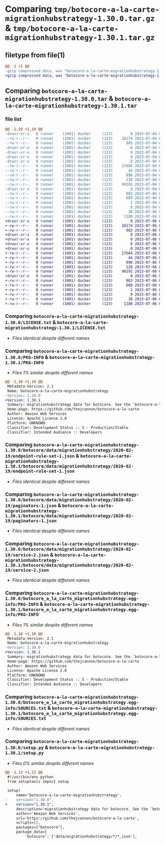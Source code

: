 # Comparing `tmp/botocore-a-la-carte-migrationhubstrategy-1.30.0.tar.gz` & `tmp/botocore-a-la-carte-migrationhubstrategy-1.30.1.tar.gz`

## filetype from file(1)

```diff
@@ -1 +1 @@
-gzip compressed data, was "botocore-a-la-carte-migrationhubstrategy-1.30.0.tar", last modified: Tue Jul  4 01:44:41 2023, max compression
+gzip compressed data, was "botocore-a-la-carte-migrationhubstrategy-1.30.1.tar", last modified: Thu Jul  6 01:45:12 2023, max compression
```

## Comparing `botocore-a-la-carte-migrationhubstrategy-1.30.0.tar` & `botocore-a-la-carte-migrationhubstrategy-1.30.1.tar`

### file list

```diff
@@ -1,19 +1,19 @@
-drwxr-xr-x   0 runner    (1001) docker     (123)        0 2023-07-04 01:44:41.158655 botocore-a-la-carte-migrationhubstrategy-1.30.0/
--rw-r--r--   0 runner    (1001) docker     (123)    10174 2023-07-04 01:44:40.000000 botocore-a-la-carte-migrationhubstrategy-1.30.0/LICENSE.txt
--rw-r--r--   0 runner    (1001) docker     (123)      983 2023-07-04 01:44:41.158655 botocore-a-la-carte-migrationhubstrategy-1.30.0/PKG-INFO
-drwxr-xr-x   0 runner    (1001) docker     (123)        0 2023-07-04 01:44:41.154655 botocore-a-la-carte-migrationhubstrategy-1.30.0/botocore/
-drwxr-xr-x   0 runner    (1001) docker     (123)        0 2023-07-04 01:44:41.154655 botocore-a-la-carte-migrationhubstrategy-1.30.0/botocore/data/
-drwxr-xr-x   0 runner    (1001) docker     (123)        0 2023-07-04 01:44:41.154655 botocore-a-la-carte-migrationhubstrategy-1.30.0/botocore/data/migrationhubstrategy/
-drwxr-xr-x   0 runner    (1001) docker     (123)        0 2023-07-04 01:44:41.154655 botocore-a-la-carte-migrationhubstrategy-1.30.0/botocore/data/migrationhubstrategy/2020-02-19/
--rw-r--r--   0 runner    (1001) docker     (123)    17684 2023-07-04 01:44:02.000000 botocore-a-la-carte-migrationhubstrategy-1.30.0/botocore/data/migrationhubstrategy/2020-02-19/endpoint-rule-set-1.json
--rw-r--r--   0 runner    (1001) docker     (123)       44 2023-07-04 01:44:02.000000 botocore-a-la-carte-migrationhubstrategy-1.30.0/botocore/data/migrationhubstrategy/2020-02-19/examples-1.json
--rw-r--r--   0 runner    (1001) docker     (123)      896 2023-07-04 01:44:02.000000 botocore-a-la-carte-migrationhubstrategy-1.30.0/botocore/data/migrationhubstrategy/2020-02-19/paginators-1.json
--rw-r--r--   0 runner    (1001) docker     (123)      220 2023-07-04 01:44:02.000000 botocore-a-la-carte-migrationhubstrategy-1.30.0/botocore/data/migrationhubstrategy/2020-02-19/paginators-1.sdk-extras.json
--rw-r--r--   0 runner    (1001) docker     (123)    98292 2023-07-04 01:44:02.000000 botocore-a-la-carte-migrationhubstrategy-1.30.0/botocore/data/migrationhubstrategy/2020-02-19/service-2.json
-drwxr-xr-x   0 runner    (1001) docker     (123)        0 2023-07-04 01:44:41.158655 botocore-a-la-carte-migrationhubstrategy-1.30.0/botocore_a_la_carte_migrationhubstrategy.egg-info/
--rw-r--r--   0 runner    (1001) docker     (123)      983 2023-07-04 01:44:41.000000 botocore-a-la-carte-migrationhubstrategy-1.30.0/botocore_a_la_carte_migrationhubstrategy.egg-info/PKG-INFO
--rw-r--r--   0 runner    (1001) docker     (123)      609 2023-07-04 01:44:41.000000 botocore-a-la-carte-migrationhubstrategy-1.30.0/botocore_a_la_carte_migrationhubstrategy.egg-info/SOURCES.txt
--rw-r--r--   0 runner    (1001) docker     (123)        1 2023-07-04 01:44:41.000000 botocore-a-la-carte-migrationhubstrategy-1.30.0/botocore_a_la_carte_migrationhubstrategy.egg-info/dependency_links.txt
--rw-r--r--   0 runner    (1001) docker     (123)        9 2023-07-04 01:44:41.000000 botocore-a-la-carte-migrationhubstrategy-1.30.0/botocore_a_la_carte_migrationhubstrategy.egg-info/top_level.txt
--rw-r--r--   0 runner    (1001) docker     (123)       38 2023-07-04 01:44:41.158655 botocore-a-la-carte-migrationhubstrategy-1.30.0/setup.cfg
--rw-r--r--   0 runner    (1001) docker     (123)     1180 2023-07-04 01:44:40.000000 botocore-a-la-carte-migrationhubstrategy-1.30.0/setup.py
+drwxr-xr-x   0 runner    (1001) docker     (123)        0 2023-07-06 01:45:12.306916 botocore-a-la-carte-migrationhubstrategy-1.30.1/
+-rw-r--r--   0 runner    (1001) docker     (123)    10174 2023-07-06 01:45:12.000000 botocore-a-la-carte-migrationhubstrategy-1.30.1/LICENSE.txt
+-rw-r--r--   0 runner    (1001) docker     (123)      983 2023-07-06 01:45:12.306916 botocore-a-la-carte-migrationhubstrategy-1.30.1/PKG-INFO
+drwxr-xr-x   0 runner    (1001) docker     (123)        0 2023-07-06 01:45:12.306916 botocore-a-la-carte-migrationhubstrategy-1.30.1/botocore/
+drwxr-xr-x   0 runner    (1001) docker     (123)        0 2023-07-06 01:45:12.306916 botocore-a-la-carte-migrationhubstrategy-1.30.1/botocore/data/
+drwxr-xr-x   0 runner    (1001) docker     (123)        0 2023-07-06 01:45:12.306916 botocore-a-la-carte-migrationhubstrategy-1.30.1/botocore/data/migrationhubstrategy/
+drwxr-xr-x   0 runner    (1001) docker     (123)        0 2023-07-06 01:45:12.306916 botocore-a-la-carte-migrationhubstrategy-1.30.1/botocore/data/migrationhubstrategy/2020-02-19/
+-rw-r--r--   0 runner    (1001) docker     (123)    17684 2023-07-06 01:44:40.000000 botocore-a-la-carte-migrationhubstrategy-1.30.1/botocore/data/migrationhubstrategy/2020-02-19/endpoint-rule-set-1.json
+-rw-r--r--   0 runner    (1001) docker     (123)       44 2023-07-06 01:44:40.000000 botocore-a-la-carte-migrationhubstrategy-1.30.1/botocore/data/migrationhubstrategy/2020-02-19/examples-1.json
+-rw-r--r--   0 runner    (1001) docker     (123)      896 2023-07-06 01:44:40.000000 botocore-a-la-carte-migrationhubstrategy-1.30.1/botocore/data/migrationhubstrategy/2020-02-19/paginators-1.json
+-rw-r--r--   0 runner    (1001) docker     (123)      220 2023-07-06 01:44:40.000000 botocore-a-la-carte-migrationhubstrategy-1.30.1/botocore/data/migrationhubstrategy/2020-02-19/paginators-1.sdk-extras.json
+-rw-r--r--   0 runner    (1001) docker     (123)    98292 2023-07-06 01:44:40.000000 botocore-a-la-carte-migrationhubstrategy-1.30.1/botocore/data/migrationhubstrategy/2020-02-19/service-2.json
+drwxr-xr-x   0 runner    (1001) docker     (123)        0 2023-07-06 01:45:12.306916 botocore-a-la-carte-migrationhubstrategy-1.30.1/botocore_a_la_carte_migrationhubstrategy.egg-info/
+-rw-r--r--   0 runner    (1001) docker     (123)      983 2023-07-06 01:45:12.000000 botocore-a-la-carte-migrationhubstrategy-1.30.1/botocore_a_la_carte_migrationhubstrategy.egg-info/PKG-INFO
+-rw-r--r--   0 runner    (1001) docker     (123)      609 2023-07-06 01:45:12.000000 botocore-a-la-carte-migrationhubstrategy-1.30.1/botocore_a_la_carte_migrationhubstrategy.egg-info/SOURCES.txt
+-rw-r--r--   0 runner    (1001) docker     (123)        1 2023-07-06 01:45:12.000000 botocore-a-la-carte-migrationhubstrategy-1.30.1/botocore_a_la_carte_migrationhubstrategy.egg-info/dependency_links.txt
+-rw-r--r--   0 runner    (1001) docker     (123)        9 2023-07-06 01:45:12.000000 botocore-a-la-carte-migrationhubstrategy-1.30.1/botocore_a_la_carte_migrationhubstrategy.egg-info/top_level.txt
+-rw-r--r--   0 runner    (1001) docker     (123)       38 2023-07-06 01:45:12.306916 botocore-a-la-carte-migrationhubstrategy-1.30.1/setup.cfg
+-rw-r--r--   0 runner    (1001) docker     (123)     1180 2023-07-06 01:45:12.000000 botocore-a-la-carte-migrationhubstrategy-1.30.1/setup.py
```

### Comparing `botocore-a-la-carte-migrationhubstrategy-1.30.0/LICENSE.txt` & `botocore-a-la-carte-migrationhubstrategy-1.30.1/LICENSE.txt`

 * *Files identical despite different names*

### Comparing `botocore-a-la-carte-migrationhubstrategy-1.30.0/PKG-INFO` & `botocore-a-la-carte-migrationhubstrategy-1.30.1/PKG-INFO`

 * *Files 1% similar despite different names*

```diff
@@ -1,10 +1,10 @@
 Metadata-Version: 2.1
 Name: botocore-a-la-carte-migrationhubstrategy
-Version: 1.30.0
+Version: 1.30.1
 Summary: migrationhubstrategy data for botocore. See the `botocore-a-la-carte` package for more info.
 Home-page: https://github.com/thejcannon/botocore-a-la-carte
 Author: Amazon Web Services
 License: Apache License 2.0
 Platform: UNKNOWN
 Classifier: Development Status :: 5 - Production/Stable
 Classifier: Intended Audience :: Developers
```

### Comparing `botocore-a-la-carte-migrationhubstrategy-1.30.0/botocore/data/migrationhubstrategy/2020-02-19/endpoint-rule-set-1.json` & `botocore-a-la-carte-migrationhubstrategy-1.30.1/botocore/data/migrationhubstrategy/2020-02-19/endpoint-rule-set-1.json`

 * *Files identical despite different names*

### Comparing `botocore-a-la-carte-migrationhubstrategy-1.30.0/botocore/data/migrationhubstrategy/2020-02-19/paginators-1.json` & `botocore-a-la-carte-migrationhubstrategy-1.30.1/botocore/data/migrationhubstrategy/2020-02-19/paginators-1.json`

 * *Files identical despite different names*

### Comparing `botocore-a-la-carte-migrationhubstrategy-1.30.0/botocore/data/migrationhubstrategy/2020-02-19/service-2.json` & `botocore-a-la-carte-migrationhubstrategy-1.30.1/botocore/data/migrationhubstrategy/2020-02-19/service-2.json`

 * *Files identical despite different names*

### Comparing `botocore-a-la-carte-migrationhubstrategy-1.30.0/botocore_a_la_carte_migrationhubstrategy.egg-info/PKG-INFO` & `botocore-a-la-carte-migrationhubstrategy-1.30.1/botocore_a_la_carte_migrationhubstrategy.egg-info/PKG-INFO`

 * *Files 1% similar despite different names*

```diff
@@ -1,10 +1,10 @@
 Metadata-Version: 2.1
 Name: botocore-a-la-carte-migrationhubstrategy
-Version: 1.30.0
+Version: 1.30.1
 Summary: migrationhubstrategy data for botocore. See the `botocore-a-la-carte` package for more info.
 Home-page: https://github.com/thejcannon/botocore-a-la-carte
 Author: Amazon Web Services
 License: Apache License 2.0
 Platform: UNKNOWN
 Classifier: Development Status :: 5 - Production/Stable
 Classifier: Intended Audience :: Developers
```

### Comparing `botocore-a-la-carte-migrationhubstrategy-1.30.0/botocore_a_la_carte_migrationhubstrategy.egg-info/SOURCES.txt` & `botocore-a-la-carte-migrationhubstrategy-1.30.1/botocore_a_la_carte_migrationhubstrategy.egg-info/SOURCES.txt`

 * *Files identical despite different names*

### Comparing `botocore-a-la-carte-migrationhubstrategy-1.30.0/setup.py` & `botocore-a-la-carte-migrationhubstrategy-1.30.1/setup.py`

 * *Files 0% similar despite different names*

```diff
@@ -1,13 +1,13 @@
 #!/usr/bin/env python
 from setuptools import setup
 
 setup(
     name='botocore-a-la-carte-migrationhubstrategy',
-    version="1.30.0",
+    version="1.30.1",
     description='migrationhubstrategy data for botocore. See the `botocore-a-la-carte` package for more info.',
     author='Amazon Web Services',
     url='https://github.com/thejcannon/botocore-a-la-carte',
     scripts=[],
     packages=["botocore"],
     package_data={
         'botocore': ['data/migrationhubstrategy/*/*.json'],
```


